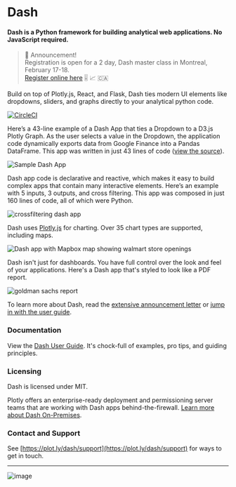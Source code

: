 # Dash

#### Dash is a Python framework for building analytical web applications. No JavaScript required.

> 📢  Announcement!  
> Registration is open for a 2 day, Dash master class in Montreal, February 17-18.  
> [Register online here](https://plotcon.plot.ly/workshops) 🎚 📈  🇨🇦

Build on top of Plotly.js, React, and Flask, Dash ties modern UI elements like dropdowns, sliders, and graphs directly to your analytical python code.

[![CircleCI](https://circleci.com/gh/plotly/dash.svg?style=svg)](https://circleci.com/gh/plotly/dash)

Here’s a 43-line example of a Dash App that ties a Dropdown to a D3.js Plotly Graph.
As the user selects a value in the Dropdown, the application code dynamically
exports data from Google Finance into a Pandas DataFrame. This app was written in just 43 lines of code ([view the source](https://gist.github.com/chriddyp/3d2454905d8f01886d651f207e2419f0)).

![Sample Dash App](https://user-images.githubusercontent.com/1280389/30086128-9bb4a28e-9267-11e7-8fe4-bbac7d53f2b0.gif)

Dash app code is declarative and reactive, which makes it easy to build complex apps that contain many interactive elements. Here’s an example with 5 inputs, 3 outputs, and cross filtering. This app was composed in just 160 lines of code, all of which were Python.

![crossfiltering dash app](https://user-images.githubusercontent.com/1280389/30086123-97c58bde-9267-11e7-98a0-7f626de5199a.gif)

Dash uses [Plotly.js](https://github.com/plotly/plotly.js) for charting. Over 35 chart types are supported, including maps.

 ![Dash app with Mapbox map showing walmart store openings](https://user-images.githubusercontent.com/1280389/30086299-768509d0-9268-11e7-8e6b-626ac9ca512c.gif)
 
Dash isn't just for dashboards. You have full control over the look and feel of your applications. Here's a Dash app that's styled to look like a PDF report.

![goldman sachs report](https://user-images.githubusercontent.com/1280389/30086373-d076a372-9268-11e7-99df-d84fa69f3e20.gif)

To learn more about Dash, read the [extensive announcement letter](https://medium.com/@plotlygraphs/introducing-dash-5ecf7191b503) or [jump in with the user guide](https://plot.ly/dash).

### Documentation

View the [Dash User Guide](https://plot.ly/dash). It's chock-full of examples, pro tips, and guiding principles.

### Licensing

Dash is licensed under MIT.

Plotly offers an enterprise-ready deployment and permissioning server teams that are working with Dash apps behind-the-firewall. [Learn more about Dash On-Premises](https://plot.ly/products/on-premise).

### Contact and Support

See [https://plot.ly/dash/support](https://plot.ly/dash/support) for ways to get in touch.

***

![image](https://user-images.githubusercontent.com/1280389/30084008-9fbc68fc-925e-11e7-891c-18a9b8f6ac6b.png)
